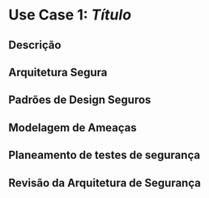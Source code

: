 # Use Case 1: $Título$
## Descrição

## Arquitetura Segura

## Padrões de Design Seguros

## Modelagem de Ameaças

## Planeamento de testes de segurança

## Revisão da Arquitetura de Segurança


